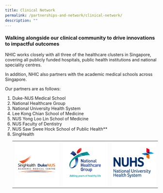 ```yaml
---
title: Clinical Network
permalink: /partnerships-and-network/clinical-network/
description: ""
---
```

### **Walking alongside our clinical community to drive innovations to impactful outcomes**

NHIC works closely with all three of the healthcare clusters in Singapore, covering all publicly funded hospitals, public health institutions and national speciality centres. 

In addition, NHIC also partners with the academic medical schools across Singapore. 

Our partners are as follows:


			

1. Duke-NUS Medical School
2. National Healthcare Group
3. National University Health System
4. Lee Kong Chian School of Medicine
5. NUS Yong Loo Lin School of Medicine
6. NUS Faculty of Dentistry
7. NUS Saw Swee Hock School of Public Health**
8. SingHealth<table>
	<tbody>
		<tr>
			<td style="width:33%">
				<a href="https://www.duke-nus.edu.sg/">
				<img src="/images/Partners%20Icons/Clinical%20Network/clinical%20network%20logos_amc.png">
				</a>
			</td>
			<td style="width:33%">
				<a href="https://www.duke-nus.edu.sg/">
				<img src="/images/Partners%20Icons/Clinical%20Network/clinical%20network%20logos_nhg.png">
				</a>
			</td>
			<td style="width:33%">
				<a href="https://www.duke-nus.edu.sg/">
				<img src="/images/Partners%20Icons/Clinical%20Network/clinical%20network%20logos_nuhs.png">
				</a>
			</td></tr></tbody></table>
			

			